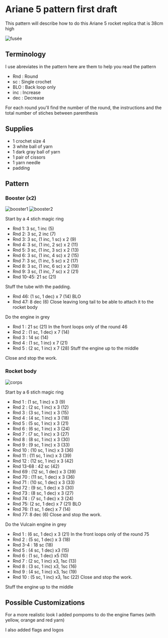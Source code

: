 # Ariane 5 pattern first draft

This pattern will describe how to do this Ariane 5 rocket replica that is 38cm high

![fusée](../../../../media/patterns/ariane5/v1/fusee.jpg)

## Terminology

I use abreviates in the pattern here are them to help you read the pattern

* Rnd : Round
* sc : Single crochet
* BLO : Back loop only
* inc : Increase
* dec : Decrease

For each round you'll find the number of the round, the instructions and the total number of stiches between parenthesis

## Supplies

* 1 crochet size 4
* 3 white ball of yarn
* 1 dark gray ball of yarn
* 1 pair of cissors
* 1 yarn needle
* padding

## Pattern

### Booster (x2)

![booster1](../../../../media/patterns/ariane5/v1/booster1.jpg)
![booster2](../../../../media/patterns/ariane5/v1/booster2.jpg)

Start by a 4 stich magic ring

* Rnd 1: 3 sc, 1 inc (5)
* Rnd 2: 3 sc, 2 inc (7)
* Rnd 3: 3 sc, (1 inc, 1 sc) x 2 (9)
* Rnd 4: 3 sc, (1 inc, 2 sc) x 2 (11)
* Rnd 5: 3 sc, (1 inc, 3 sc) x 2 (13)
* Rnd 6: 3 sc, (1 inc, 4 sc) x 2 (15)
* Rnd 7: 3 sc, (1 inc, 5 sc) x 2 (17)
* Rnd 8: 3 sc, (1 inc, 6 sc) x 2 (19)
* Rnd 9: 3 sc, (1 inc, 7 sc) x 2 (21)
* Rnd 10-45: 21 sc (21)

Stuff the tube with the padding.

* Rnd 46: (1 sc, 1 dec) x 7 (14) BLO
* Rnd 47: 8 dec (6)
Close leaving long tail to be able to attach it to the rocket body

Do the engine in grey

* Rnd 1 : 21 sc (21) In the front loops only of the round 46
* Rnd 2 : (1 sc, 1 dec) x 7 (14)
* Rnd 3 : 14 sc (14)
* Rnd 4 : (1 sc, 1 inc) x 7 (21)
* Rnd 5 : (2 sc, 1 inc) x 7 (28)
Stuff the engine up to the middle

Close and stop the work.

### Rocket body

![corps](../../../../media/patterns/ariane5/v1/corps.jpg)

Start by a 6 stich magic ring

* Rnd 1 : (1 sc, 1 inc) x 3 (9)
* Rnd 2 : (2 sc, 1 inc) x 3 (12)
* Rnd 3 : (3 sc, 1 inc) x 3 (15)
* Rnd 4 : (4 sc, 1 inc) x 3 (18)
* Rnd 5 : (5 sc, 1 inc) x 3 (21)
* Rnd 6 : (6 sc, 1 inc) x 3 (24)
* Rnd 7 : (7 sc, 1 inc) x 3 (27)
* Rnd 8 : (8 sc, 1 inc) x 3 (30)
* Rnd 9 : (9 sc, 1 inc) x 3 (33)
* Rnd 10 : (10 sc, 1 inc) x 3 (36)
* Rnd 11 : (11 sc, 1 inc) x 3 (39)
* Rnd 12 : (12 sc, 1 inc) x 3 (42)
* Rnd 13-68 : 42 sc (42)
* Rnd 69 : (12 sc, 1 dec) x 3 (39) 
* Rnd 70 : (11 sc, 1 dec) x 3 (36)
* Rnd 71 : (10 sc, 1 dec) x 3 (33)
* Rnd 72 : (9 sc, 1 dec) x 3 (30)
* Rnd 73 : (8 sc, 1 dec) x 3 (27)
* Rnd 74 : (7 sc, 1 dec) x 3 (24)
* Rnd 75: (2 sc, 1 dec) x 7 (21) BLO
* Rnd 76: (1 sc, 1 dec) x 7 (14)
* Rnd 77: 8 dec (6)
Close and stop the work.

Do the Vulcain engine in grey

* Rnd 1 : (6 sc, 1 dec) x 3 (21) In the front loops only of the round 75
* Rnd 2 : (5 sc, 1 dec) x 3 (18) 
* Rnd 3-4 : 18 sc (18)
* Rnd 5 : (4 sc, 1 dec) x3 (15)
* Rnd 6 : (1 sc, 1 dec) x5 (10)
* Rnd 7 : (2 sc, 1 inc) x3, 1sc (13)
* Rnd 8 : (3 sc, 1 inc) x3, 1sc (16)
* Rnd 9 : (4 sc, 1 inc) x3, 1sc (19)
* Rnd 10 : (5 sc, 1 inc) x3, 1sc (22)
Close and stop the work.

Stuff the engine up to the middle


## Possible Customizations

For a more realistic look I added pompoms to do the engine flames (with yellow, orange and red yarn)

I also added flags and logos
